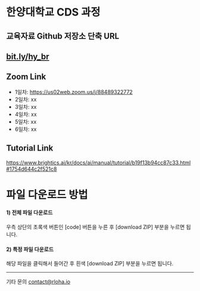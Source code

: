 # 한양대학교 CDS 과정

## 교육자료 Github 저장소 단축 URL
## [bit.ly/hy_br](https://bit.ly/hy_br)

## Zoom Link
* 1일차: https://us02web.zoom.us/j/88489322772
* 2일차: xx
* 3일차: xx
* 4일차: xx
* 5일차: xx
* 6일차: xx

## Tutorial Link
https://www.brightics.ai/kr/docs/ai/manual/tutorial/b19f13b94cc87c33.html#1754d644c2f521c8

# 파일 다운로드 방법

#### 1) 전체 파일 다운로드 
우측 상단의 초록색 버튼인 [code] 버튼을 누른 후 [download ZIP] 부분을 누르면 됩니다.

#### 2) 특정 파일 다운로드
해당 파일을 클릭해서 들어간 후 흰색 [download ZIP] 부분을 누르면 됩니다.


--------------
기타 문의
contact@rloha.io
